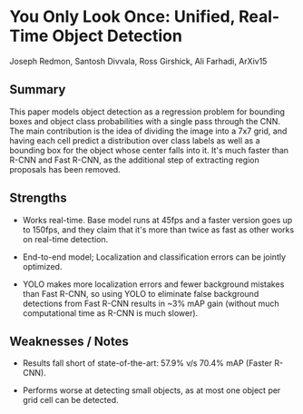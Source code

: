 # You Only Look Once: Unified, Real-Time Object Detection

Joseph Redmon, Santosh Divvala, Ross Girshick, Ali Farhadi, ArXiv15

## Summary

This paper models object detection as a regression problem for bounding
boxes and object class probabilities with a single pass through the CNN. The
main contribution is the idea of dividing the image into a 7x7 grid, and having
each cell predict a distribution over class labels as well as a bounding box
for the object whose center falls into it. It's much faster than R-CNN and
Fast R-CNN, as the additional step of extracting region proposals has been
removed.

## Strengths

- Works real-time. Base model runs at 45fps and a faster version goes up to
150fps, and they claim that it's more than twice as fast as other works on
real-time detection.

- End-to-end model; Localization and classification errors can be jointly
optimized.

- YOLO makes more localization errors and fewer background mistakes than
Fast R-CNN, so using YOLO to eliminate false background detections from
Fast R-CNN results in ~3% mAP gain (without much computational time as R-CNN
is much slower).

## Weaknesses / Notes

- Results fall short of state-of-the-art: 57.9% v/s 70.4% mAP (Faster R-CNN).

- Performs worse at detecting small objects, as at most one object per grid
cell can be detected.
